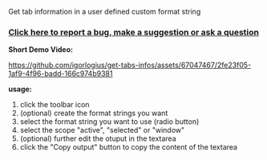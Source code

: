 Get tab information in a user defined custom format string

### [Click here to report a bug, make a suggestion or ask a question](https://github.com/igorlogius/igorlogius/issues/new/choose)

<b>Short Demo Video:</b>

https://github.com/igorlogius/get-tabs-infos/assets/67047467/2fe23f05-1af9-4f96-badd-166c974b9381

<b>usage: </b>
<ol>
  <li>click the toolbar icon</li>
  <li>(optional) create the format strings you want</li>
  <li>select the format string you want to use (radio button)</li>
  <li>select the scope "active", "selected" or "window"</li>
  <li>(optional) further edit the otuput in the textarea</li>
  <li>click the "Copy output" button to copy the content of the textarea</li>
</ol>
